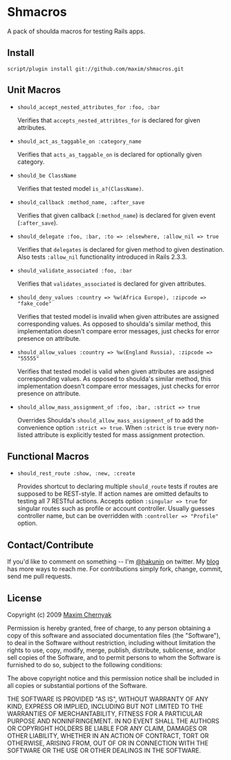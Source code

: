 Shmacros
========

A pack of shoulda macros for testing Rails apps.

Install
-------
  
    script/plugin install git://github.com/maxim/shmacros.git

Unit Macros
-----------

- `should_accept_nested_attributes_for :foo, :bar` 
  
  Verifies that `accepts_nested_attribtes_for` is declared for given attributes.

- `should_act_as_taggable_on :category_name`

  Verifies that `acts_as_taggable_on` is declared for optionally given category.

- `should_be ClassName`

  Verifies that tested model `is_a?(ClassName)`.

- `should_callback :method_name, :after_save`

  Verifies that given callback (`:method_name`) is declared for given event (`:after_save`).

- `should_delegate :foo, :bar, :to => :elsewhere, :allow_nil => true`

  Verifies that `delegates` is declared for given method to given destination. Also tests `:allow_nil` functionality introduced in Rails 2.3.3.

- `should_validate_associated :foo, :bar`

  Verifies that `validates_associated` is declared for given attributes.

- `should_deny_values :country => %w(Africa Europe), :zipcode => "fake_code"`

  Verifies that tested model is invalid when given attributes are assigned corresponding values.
  As opposed to shoulda's similar method, this implementation doesn't compare error messages, just checks for error presence on attribute.

- `should_allow_values :country => %w(England Russia), :zipcode => "55555"`

  Verifies that tested model is valid when given attributes are assigned corresponding values.
  As opposed to shoulda's similar method, this implementation doesn't compare error messages, just checks for error presence on attribute.

- `should_allow_mass_assignment_of :foo, :bar, :strict => true`

  Overrides Shoulda's `should_allow_mass_assignment_of` to add the convenience option `:strict => true`. When `:strict` is `true` every non-listed attribute is explicitly tested for mass assignment protection.
  
Functional Macros
-----------------

- `should_rest_route :show, :new, :create`

  Provides shortcut to declaring multiple `should_route` tests if routes are supposed to be REST-style. If action names are omitted defaults to testing all 7 RESTful actions. Accepts option `:singular => true` for singular routes such as profile or account controller. Usually guesses controller name, but can be overridden with `:controller => "Profile"` option.

Contact/Contribute
------------------

If you'd like to comment on something -- I'm [@hakunin](http://twitter.com/hakunin) on twitter.
My [blog](http://mediumexposure.com) has more ways to reach me. 
For contributions simply fork, change, commit, send me pull requests.

License
-------

Copyright (c) 2009 [Maxim Chernyak](http://mediumexposure.com)
 
Permission is hereby granted, free of charge, to any person obtaining
a copy of this software and associated documentation files (the
"Software"), to deal in the Software without restriction, including
without limitation the rights to use, copy, modify, merge, publish,
distribute, sublicense, and/or sell copies of the Software, and to
permit persons to whom the Software is furnished to do so, subject to
the following conditions:
 
The above copyright notice and this permission notice shall be
included in all copies or substantial portions of the Software.
 
THE SOFTWARE IS PROVIDED "AS IS", WITHOUT WARRANTY OF ANY KIND,
EXPRESS OR IMPLIED, INCLUDING BUT NOT LIMITED TO THE WARRANTIES OF
MERCHANTABILITY, FITNESS FOR A PARTICULAR PURPOSE AND
NONINFRINGEMENT. IN NO EVENT SHALL THE AUTHORS OR COPYRIGHT HOLDERS BE
LIABLE FOR ANY CLAIM, DAMAGES OR OTHER LIABILITY, WHETHER IN AN ACTION
OF CONTRACT, TORT OR OTHERWISE, ARISING FROM, OUT OF OR IN CONNECTION
WITH THE SOFTWARE OR THE USE OR OTHER DEALINGS IN THE SOFTWARE.